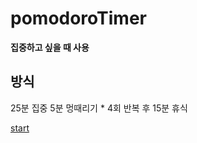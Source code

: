 # pomodoroTimer
**집중하고 싶을 때 사용**

## 방식
25분 집중 5분 멍때리기 * 4회 반복 후 15분 휴식 

[start](https://stellar1227.github.io/pomodoroTimer/)